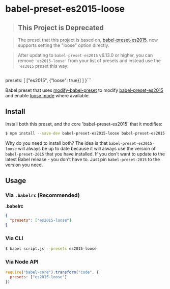 # babel-preset-es2015-loose

>## This Project is Deprecated

>The preset that this project is based on, [babel-preset-es2015](https://github.com/babel/babel/tree/master/packages/babel-preset-es2015), now supports setting the "loose" option directly.

>After updating to `babel-preset-es2015` v6.13.0 or higher, you can remove `'es2015-loose'` from your list of presets and instead use the `'es2015` preset this way:

>```{
  presets: [
    ["es2015", {"loose": true}]
  ]
}```

Babel preset that uses [modify-babel-preset] to modify [babel-preset-es2015]
and enable [loose mode] where available.

## Install

Install both this preset, and the core 'babel-preset-es2015' that it modifies:

```sh
$ npm install --save-dev babel-preset-es2015-loose babel-preset-es2015
```

Why do you need to install both? The idea is that `babel-preset-es2015-loose`
will always be up to date because it will always use the version of
`babel-preset-2015` that you have installed. If you don't want to update to
the latest Babel release - you don't have to. Just pin `babel-preset-2015` to
the version you need.

## Usage

### Via `.babelrc` (Recommended)

**.babelrc**

```json
{
  "presets": ["es2015-loose"]
}
```

### Via CLI

```sh
$ babel script.js --presets es2015-loose
```

### Via Node API

```javascript
require("babel-core").transform("code", {
  presets: ["es2015-loose"]
})
```

[babel-preset-es2015]: https://www.npmjs.com/package/babel-preset-es2015
[loose mode]: http://www.2ality.com/2015/12/babel6-loose-mode.html
[modify-babel-preset]: https://github.com/developit/modify-babel-preset
